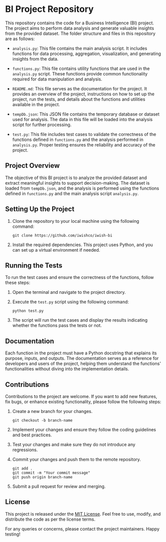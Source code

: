 # BI Project Repository

This repository contains the code for a Business Intelligence (BI) project. The project aims to perform data analysis and generate valuable insights from the provided dataset. The folder structure and files in this repository are as follows:

- `analysis.py`: This file contains the main analysis script. It includes functions for data processing, aggregation, visualization, and generating insights from the data.

- `functions.py`: This file contains utility functions that are used in the `analysis.py` script. These functions provide common functionality required for data manipulation and analysis.

- `README.md`: This file serves as the documentation for the project. It provides an overview of the project, instructions on how to set up the project, run the tests, and details about the functions and utilities available in the project.

- `tempDb.json`: This JSON file contains the temporary database or dataset used for analysis. The data in this file will be loaded into the analysis script for further processing.

- `test.py`: This file includes test cases to validate the correctness of the functions defined in `functions.py` and the analysis performed in `analysis.py`. Proper testing ensures the reliability and accuracy of the project.

## Project Overview

The objective of this BI project is to analyze the provided dataset and extract meaningful insights to support decision-making. The dataset is loaded from `tempDb.json`, and the analysis is performed using the functions defined in `functions.py` and the main analysis script `analysis.py`.

## Setting Up the Project

1. Clone the repository to your local machine using the following command:
   ```
   git clone https://github.com/iwishco/iwish-bi
   ```

2. Install the required dependencies. This project uses Python, and you can set up a virtual environment if needed.

## Running the Tests

To run the test cases and ensure the correctness of the functions, follow these steps:

1. Open the terminal and navigate to the project directory.

2. Execute the `test.py` script using the following command:
   ```
   python test.py
   ```

3. The script will run the test cases and display the results indicating whether the functions pass the tests or not.

## Documentation

Each function in the project must have a Python docstring that explains its purpose, inputs, and outputs. The documentation serves as a reference for developers and users of the project, helping them understand the functions' functionalities without diving into the implementation details.

## Contributions

Contributions to the project are welcome. If you want to add new features, fix bugs, or enhance existing functionality, please follow the following steps:

1. Create a new branch for your changes.
   ```
   git checkout -b branch-name
   ```

2. Implement your changes and ensure they follow the coding guidelines and best practices.

3. Test your changes and make sure they do not introduce any regressions.

4. Commit your changes and push them to the remote repository.
   ```
   git add .
   git commit -m "Your commit message"
   git push origin branch-name
   ```

5. Submit a pull request for review and merging.

## License

This project is released under the [MIT License](LICENSE). Feel free to use, modify, and distribute the code as per the license terms.

For any queries or concerns, please contact the project maintainers. Happy testing!

